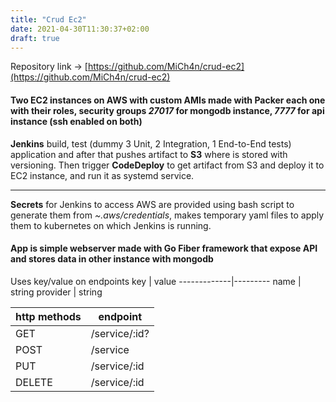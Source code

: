 ```yaml
---
title: "Crud Ec2"
date: 2021-04-30T11:30:37+02:00
draft: true
---
```

Repository link -> [https://github.com/MiCh4n/crud-ec2](https://github.com/MiCh4n/crud-ec2)

#### Two EC2 instances on AWS with custom AMIs made with Packer each one with their roles, security groups *27017* for mongodb instance, *7777* for api instance (ssh enabled on both)

**Jenkins** build, test (dummy 3 Unit, 2 Integration, 1 End-to-End tests) application and after that pushes artifact to **S3** where is stored with versioning. Then trigger **CodeDeploy** to get artifact from S3 and deploy it to EC2 instance, and run it as systemd service.

---
**Secrets** for Jenkins to access AWS are provided using bash script to generate them from *~.aws/credentials*, makes temporary yaml files to apply them to kubernetes on which Jenkins is running. 
#### App is simple webserver made with Go Fiber framework that expose API and stores data in other instance with mongodb
Uses key/value on endpoints
 key | value
-------------|---------
name          | string
provider        | string

http methods | endpoint
-------------|---------
GET          | /service/:id?
POST         | /service
PUT          | /service/:id
DELETE       | /service/:id